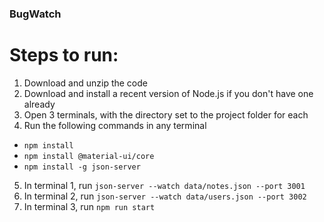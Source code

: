 ### BugWatch

# Steps to run:
1. Download and unzip the code
2. Download and install a recent version of Node.js if you don't have one already
3. Open 3 terminals, with the directory set to the project folder for each
4. Run the following commands in any terminal
  - `npm install`
  - `npm install @material-ui/core`
  - `npm install -g json-server`
5. In terminal 1, run `json-server --watch data/notes.json --port 3001`
6. In terminal 2, run `json-server --watch data/users.json --port 3002`
7. In terminal 3, run `npm run start`

